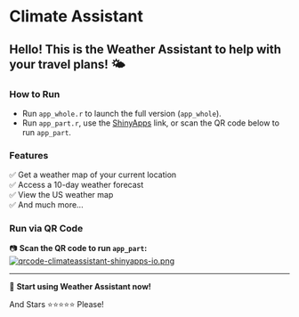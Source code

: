 # Climate Assistant

## Hello! This is the Weather Assistant to help with your travel plans! 🌤️

### How to Run

-   Run `app_whole.r` to launch the full version (`app_whole`).
-   Run `app_part.r`, use the [ShinyApps](https://climateassistant.shinyapps.io/shareapp/) link, or scan the QR code below to run `app_part`.

### Features

✅ Get a weather map of your current location\
✅ Access a 10-day weather forecast\
✅ View the US weather map\
✅ And much more...

### Run via QR Code

📷 **Scan the QR code to run `app_part`:**\
[![qrcode-climateassistant-shinyapps-io.png](https://i.postimg.cc/15RKfLc1/qrcode-climateassistant-shinyapps-io.png)](https://postimg.cc/c6j3zkbF)

------------------------------------------------------------------------

🎉 **Start using Weather Assistant now!**

And Stars ⭐️⭐️⭐️⭐️⭐️ Please!
